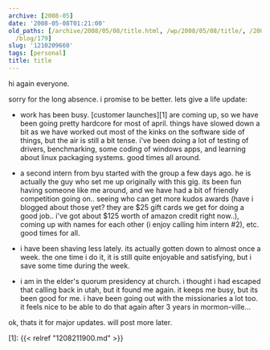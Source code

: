 ```yaml
---
archive: [2008-05]
date: '2008-05-08T01:21:00'
old_paths: [/archive/2008/05/08/title.html, /wp/2008/05/08/title/, /2008/05/08/title/,
  /blog/179]
slug: '1210209660'
tags: [personal]
title: title
---
```


hi again everyone.

sorry for the long absence. i promise to be better. lets give a life
update:

- work has been busy. [customer launches][1] are coming up, so we have
  been going pretty hardcore for most of april. things have slowed down
  a bit as we have worked out most of the kinks on the software side of
  things, but the air is still a bit tense. i've been doing a lot of
  testing of drivers, benchmarking, some coding of windows apps, and
  learning about linux packaging systems. good times all around.

- a second intern from byu started with the group a few days ago. he is
  actually the guy who set me up originally with this gig. its been fun
  having someone like me around, and we have had a bit of friendly
  competition going on.. seeing who can get more kudos awards (have
  i blogged about those yet? they are $25 gift cards we get for doing
  a good job.. i've got about $125 worth of amazon credit right now..),
  coming up with names for each other (i enjoy calling him intern #2),
  etc. good times for all.

- i have been shaving less lately. its actually gotten down to almost once
  a week. the one time i do it, it is still quite enjoyable and
  satisfying, but i save some time during the week.

- i am in the elder's quorum presidency at church. i thought i had escaped
  that calling back in utah, but it found me again. it keeps me busy, but
  its been good for me. i have been going out with the missionaries a lot
  too. it feels nice to be able to do that again after 3 years in
  mormon-ville...

ok, thats it for major updates. will post more later.

[1]: {{< relref "1208211900.md" >}}

